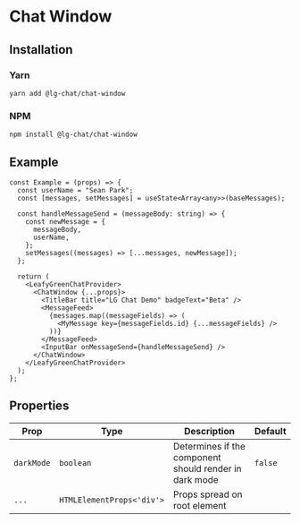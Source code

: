 # Chat Window

## Installation

### Yarn

```shell
yarn add @lg-chat/chat-window
```

### NPM

```shell
npm install @lg-chat/chat-window
```

## Example

```
const Example = (props) => {
  const userName = "Sean Park";
  const [messages, setMessages] = useState<Array<any>>(baseMessages);

  const handleMessageSend = (messageBody: string) => {
    const newMessage = {
      messageBody,
      userName,
    };
    setMessages((messages) => [...messages, newMessage]);
  };

  return (
    <LeafyGreenChatProvider>
      <ChatWindow {...props}>
        <TitleBar title="LG Chat Demo" badgeText="Beta" />
        <MessageFeed>
          {messages.map((messageFields) => (
            <MyMessage key={messageFields.id} {...messageFields} />
          ))}
        </MessageFeed>
        <InputBar onMessageSend={handleMessageSend} />
      </ChatWindow>
    </LeafyGreenChatProvider>
  );
};
```

## Properties

| Prop       | Type                      | Description                                            | Default |
| ---------- | ------------------------- | ------------------------------------------------------ | ------- |
| `darkMode` | `boolean`                 | Determines if the component should render in dark mode | `false` |
| `...`      | `HTMLElementProps<'div'>` | Props spread on root element                           |         |
